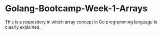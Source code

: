 # Golang-Bootcamp-Week-1-Arrays
This is a respository in which array concept in Go programming language is clearly explained.
